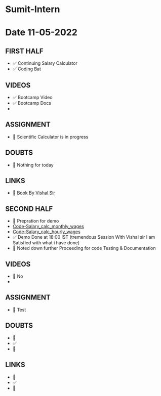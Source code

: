 # Sumit-Intern
# Date 11-05-2022

## FIRST HALF

- ✅ Continuing Salary Calculator
- ✅ Coding Bat 

## VIDEOS
- ✅ Bootcamp Video
- ✅ Bootcamp Docs
- 


## ASSIGNMENT
- 🚧 Scientific Calculator is in progress


## DOUBTS
- 🚫 Nothing for today


## LINKS
- 🚧 [Book By Vishal Sir](https://rupert.id.au/python/book/learn-python3-the-hard-way-nov-15-2018.pdf)


## SECOND HALF
- 🚧 Prepration for demo
- [Code-Salary_calc_monthly_wages](https://github.com/sp18-interns/Sumit-Intern/blob/main/11-May-2022/salary_per_Month.py)
- [Code-Salary_calc_hourly_wages](https://github.com/sp18-interns/Sumit-Intern/blob/main/11-May-2022/salary_per_hour.py)
- ✅ Demo Done at 18:00 IST (tremendous Session With Vishal sir I am Satisfied with what i have done)
- 🚧 Noted down further Proceeding for code Testing & Documentation



## VIDEOS
- 🚫 No
- 
## ASSIGNMENT
- 🚧 Test 



## DOUBTS
- 🚧 
- ✅
- 🚫



## LINKS

- 🚧 
- ✅
- 🚫
